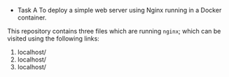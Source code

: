 - Task A
  To deploy a simple web server using Nginx running in a Docker container.

This repository contains three files which are running `nginx`; which can be visited using the following links:

1. localhost/
2. localhost/
3. localhost/
